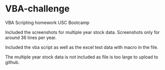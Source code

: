 # VBA-challenge
VBA Scripting homework USC Bootcamp

Included the screenshots for multiple year stock data. Screenshots only for around 36 lines per year.


Included the vba script as well as the excel test data with macro in the file.

The multiple year stock data is not included as file is too large to upload to github.

